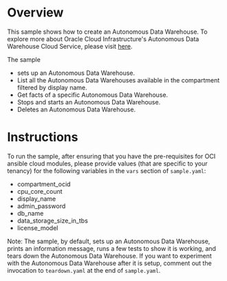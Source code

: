 # Overview

This sample shows how to create an Autonomous Data Warehouse. To explore more about
Oracle Cloud Infrastructure's Autonomous Data Warehouse Cloud Service, please visit
[here](https://docs.cloud.oracle.com/iaas/Content/Database/Concepts/adwoverview.htm).

The sample
- sets up an Autonomous Data Warehouse.
- List all the Autonomous Data Warehouses available in the compartment filtered by display name.
- Get facts of a specific Autonomous Data Warehouse.
- Stops and starts an Autonomous Data Warehouse.
- Deletes an Autonomous Data Warehouse.

# Instructions

To run the sample, after ensuring that you have the pre-requisites for OCI
ansible cloud modules, please provide values (that are specific to your tenancy)
for the following variables in the `vars` section of `sample.yaml`:
- compartment_ocid
- cpu_core_count
- display_name
- admin_password
- db_name
- data_storage_size_in_tbs
- license_model

Note: The sample, by default, sets up an Autonomous Data Warehouse, prints an information message,
runs a few tests to show it is working, and tears down the Autonomous Data Warehouse. If you want
to experiment with the Autonomous Data Warehouse after it is setup, comment out the invocation
to `teardown.yaml` at the end of `sample.yaml`.

